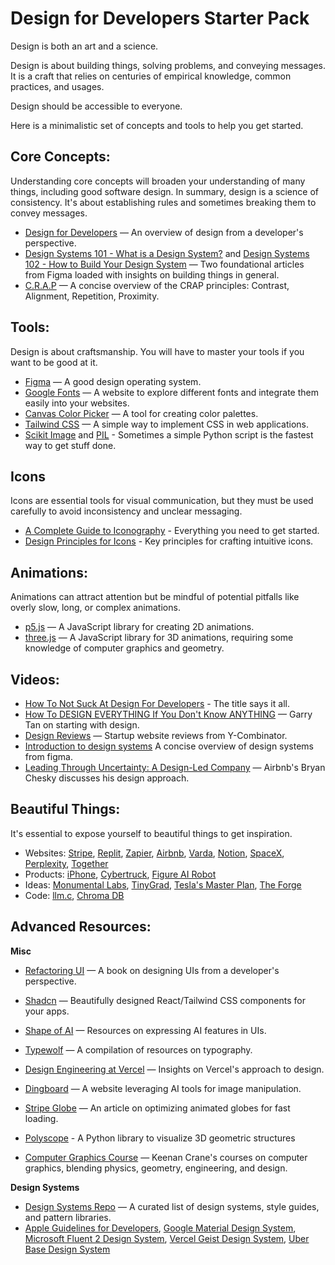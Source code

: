 # Design for Developers Starter Pack

Design is both an art and a science.

Design is about building things, solving problems, and conveying messages. It is a craft that relies on centuries of empirical knowledge, common practices, and usages.

Design should be accessible to everyone.

Here is a minimalistic set of concepts and tools to help you get started.

## Core Concepts:
Understanding core concepts will broaden your understanding of many things, including good software design. In summary, design is a science of consistency. It's about establishing rules and sometimes breaking them to convey messages.
- [Design for Developers](https://joyofcode.xyz/design-for-developers) — An overview of design from a developer's perspective.
- [Design Systems 101 - What is a Design System?](https://www.figma.com/blog/design-systems-101-what-is-a-design-system/) and [Design Systems 102 - How to Build Your Design System](https://www.figma.com/blog/design-systems-102-how-to-build-your-design-system/) — Two foundational articles from Figma loaded with insights on building things in general.
- [C.R.A.P](https://vwo.com/blog/crap-design-principles/) — A concise overview of the CRAP principles: Contrast, Alignment, Repetition, Proximity.

## Tools:
Design is about craftsmanship. You will have to master your tools if you want to be good at it. 
- [Figma](http://figma.com) — A good design operating system.
- [Google Fonts](https://fonts.google.com) — A website to explore different fonts and integrate them easily into your websites.
- [Canvas Color Picker](https://www.canva.com/colors/color-wheel/) — A tool for creating color palettes.
- [Tailwind CSS](https://tailwindcss.com) — A simple way to implement CSS in web applications.
- [Scikit Image](https://scikit-image.org) and [PIL](https://pillow.readthedocs.io/en/stable/) - Sometimes a simple Python script is the fastest way to get stuff done.

## Icons
Icons are essential tools for visual communication, but they must be used carefully to avoid inconsistency and unclear messaging.
- [A Complete Guide to Iconography](https://www.designsystems.com/iconography-guide/) - Everything you need to get started.
- [Design Principles for Icons](https://m3.material.io/styles/icons/designing-icons) - Key principles for crafting intuitive icons. 

## Animations:
Animations can attract attention but be mindful of potential pitfalls like overly slow, long, or complex animations.
- [p5.js](https://p5js.org/) — A JavaScript library for creating 2D animations.
- [three.js](https://threejs.org) — A JavaScript library for 3D animations, requiring some knowledge of computer graphics and geometry.

## Videos:
- [How To Not Suck At Design For Developers](https://www.youtube.com/watch?v=YNOwO5s4AL8) - The title says it all. 
- [How To DESIGN EVERYTHING If You Don't Know ANYTHING](https://www.youtube.com/watch?v=K3Ctc1UN0bQ) — Garry Tan on starting with design.
- [Design Reviews](https://www.youtube.com/watch?v=pqwOL6YfRIo) — Startup website reviews from Y-Combinator.
- [Introduction to design systems](https://www.youtube.com/watch?v=Dtd40cHQQlk&) A concise overview of design systems from figma. 
- [Leading Through Uncertainty: A Design-Led Company](https://www.youtube.com/watch?v=Dkfijg7s76o) — Airbnb's Bryan Chesky discusses his design approach.

## Beautiful Things:
 It's essential to expose yourself to beautiful things to get inspiration.
- Websites: [Stripe](https://stripe.com), [Replit](https://replit.com), [Zapier](https://brand.zapier.com), [Airbnb](https://www.airbnb.com), [Varda](https://www.varda.com), [Notion](https://www.notion.so/product), [SpaceX](https://www.spacex.com), [Perplexity](https://www.perplexity.ai), [Together](https://www.together.ai)
- Products: [iPhone](https://www.apple.com/iphone), [Cybertruck](https://www.tesla.com/cybertruck), [Figure AI Robot](https://www.figure.ai)
- Ideas: [Monumental Labs](https://www.monumentallabs.co), [TinyGrad](https://github.com/tinygrad/tinygrad), [Tesla's Master Plan](https://www.tesla.com/ns_videos/Tesla-Master-Plan-Part-3.pdf), [The Forge](https://nousresearch.com/forge/)
- Code: [llm.c](https://github.com/karpathy/llm.c), [Chroma DB](https://www.trychroma.com) 

## Advanced Resources:
**Misc**
- [Refactoring UI](https://www.refactoringui.com) — A book on designing UIs from a developer's perspective.
- [Shadcn](https://ui.shadcn.com/) — Beautifully designed React/Tailwind CSS components for your apps.
- [Shape of AI](https://www.shapeof.ai) — Resources on expressing AI features in UIs.
- [Typewolf](https://www.typewolf.com/resources) — A compilation of resources on typography.
- [Design Engineering at Vercel](https://vercel.com/blog/design-engineering-at-vercel) — Insights on Vercel's approach to design.
- [Dingboard](https://dingboard.com) — A website leveraging AI tools for image manipulation.
- [Stripe Globe](https://stripe.com/blog/globe) — An article on optimizing animated globes for fast loading.
- [Polyscope](https://polyscope.run/py/) - A Python library to visualize 3D geometric structures

- [Computer Graphics Course](https://www.youtube.com/playlist?list=PL9_jI1bdZmz2emSh0UQ5iOdT2xRHFHL7E) — Keenan Crane's courses on computer graphics, blending physics, geometry, engineering, and design.

**Design Systems**
- [Design Systems Repo](https://designsystemsrepo.com/design-systems/) — A curated list of design systems, style guides, and pattern libraries.
- [Apple Guidelines for Developers](https://developer.apple.com/design/human-interface-guidelines/platforms), [Google Material Design System](https://m3.material.io), [Microsoft Fluent 2 Design System](https://fluent2.microsoft.design), [Vercel Geist Design System](https://vercel.com/geist/introduction), [Uber Base Design System](https://base.uber.com)
